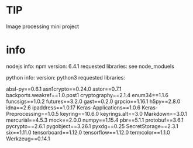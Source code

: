 # TIP
Image processing mini project

# info
nodejs info:
npm version: 6.4.1
requested libraries: see node_moduels

python info:
version: python3
requested libraries: 

absl-py==0.6.1
asn1crypto==0.24.0
astor==0.7.1
backports.weakref==1.0.post1
cryptography==2.1.4
enum34==1.1.6
funcsigs==1.0.2
futures==3.2.0
gast==0.2.0
grpcio==1.16.1
h5py==2.8.0
idna==2.6
ipaddress==1.0.17
Keras-Applications==1.0.6
Keras-Preprocessing==1.0.5
keyring==10.6.0
keyrings.alt==3.0
Markdown==3.0.1
mercurial==4.5.3
mock==2.0.0
numpy==1.15.4
pbr==5.1.1
protobuf==3.6.1
pycrypto==2.6.1
pygobject==3.26.1
pyxdg==0.25
SecretStorage==2.3.1
six==1.11.0
tensorboard==1.12.0
tensorflow==1.12.0
termcolor==1.1.0
Werkzeug==0.14.1